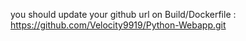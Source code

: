 you should update your github url on Build/Dockerfile : https://github.com/Velocity9919/Python-Webapp.git
